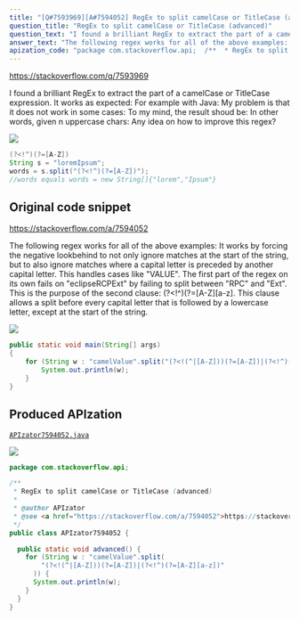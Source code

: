 ```yaml
---
title: "[Q#7593969][A#7594052] RegEx to split camelCase or TitleCase (advanced)"
question_title: "RegEx to split camelCase or TitleCase (advanced)"
question_text: "I found a brilliant RegEx to extract the part of a camelCase or TitleCase expression. It works as expected: For example with Java: My problem is that it does not work in some cases: To my mind, the result shoud be: In other words, given n uppercase chars: Any idea on how to improve this regex?"
answer_text: "The following regex works for all of the above examples: It works by forcing the negative lookbehind to not only ignore matches at the start of the string, but to also ignore matches where a capital letter is preceded by another capital letter. This handles cases like \"VALUE\". The first part of the regex on its own fails on \"eclipseRCPExt\" by failing to split between \"RPC\" and \"Ext\". This is the purpose of the second clause: (?<!^)(?=[A-Z][a-z]. This clause allows a split before every capital letter that is followed by a lowercase letter, except at the start of the string."
apization_code: "package com.stackoverflow.api;  /**  * RegEx to split camelCase or TitleCase (advanced)  *  * @author APIzator  * @see <a href=\"https://stackoverflow.com/a/7594052\">https://stackoverflow.com/a/7594052</a>  */ public class APIzator7594052 {    public static void advanced() {     for (String w : \"camelValue\".split(         \"(?<!(^|[A-Z]))(?=[A-Z])|(?<!^)(?=[A-Z][a-z])\"       )) {       System.out.println(w);     }   } }"
---
```


https://stackoverflow.com/q/7593969

I found a brilliant RegEx to extract the part of a camelCase or TitleCase expression.
It works as expected:
For example with Java:
My problem is that it does not work in some cases:
To my mind, the result shoud be:
In other words, given n uppercase chars:
Any idea on how to improve this regex?


<div class="code-logo"><img src="/stackoverflow.png" /></div>

```java
(?<!^)(?=[A-Z])
String s = "loremIpsum";
words = s.split("(?<!^)(?=[A-Z])");
//words equals words = new String[]{"lorem","Ipsum"}
```


## Original code snippet

https://stackoverflow.com/a/7594052

The following regex works for all of the above examples:
It works by forcing the negative lookbehind to not only ignore matches at the start of the string, but to also ignore matches where a capital letter is preceded by another capital letter. This handles cases like &quot;VALUE&quot;.
The first part of the regex on its own fails on &quot;eclipseRCPExt&quot; by failing to split between &quot;RPC&quot; and &quot;Ext&quot;. This is the purpose of the second clause: (?&lt;!^)(?=[A-Z][a-z]. This clause allows a split before every capital letter that is followed by a lowercase letter, except at the start of the string.

<div class="code-logo"><img src="/stackoverflow.png" /></div>

```java
public static void main(String[] args)
{
    for (String w : "camelValue".split("(?<!(^|[A-Z]))(?=[A-Z])|(?<!^)(?=[A-Z][a-z])")) {
        System.out.println(w);
    }
}
```

## Produced APIzation

[`APIzator7594052.java`](https://github.com/blind-papers/apization-temp-data/raw/main/search/APIzator7594052.java)

<div class="code-logo"><img src="/apizator.png" /></div>

```java
package com.stackoverflow.api;

/**
 * RegEx to split camelCase or TitleCase (advanced)
 *
 * @author APIzator
 * @see <a href="https://stackoverflow.com/a/7594052">https://stackoverflow.com/a/7594052</a>
 */
public class APIzator7594052 {

  public static void advanced() {
    for (String w : "camelValue".split(
        "(?<!(^|[A-Z]))(?=[A-Z])|(?<!^)(?=[A-Z][a-z])"
      )) {
      System.out.println(w);
    }
  }
}

```